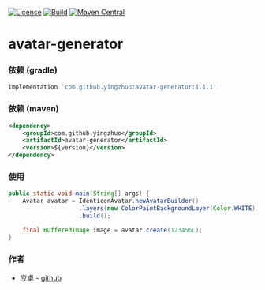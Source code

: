 [![License](http://img.shields.io/badge/License-Apache_2-red.svg?style=flat)](http://www.apache.org/licenses/LICENSE-2.0)
[![Build](http://img.shields.io/badge/Build-Maven_2-green.svg)](https://maven.apache.org/)
[![Maven Central](https://img.shields.io/maven-central/v/com.github.yingzhuo/avatar-generator.svg?label=Maven%20Central)](https://search.maven.org/search?q=g:%22com.github.yingzhuo%22%20AND%20a:%22avatar-generator%22)

# avatar-generator

### 依赖 (gradle)

```gradle
implementation 'com.github.yingzhuo:avatar-generator:1.1.1'
```

### 依赖 (maven)

```xml
<dependency>
    <groupId>com.github.yingzhuo</groupId>
    <artifactId>avatar-generator</artifactId>
    <version>${version}</version>
</dependency>
```
### 使用

```java
public static void main(String[] args) {
    Avatar avatar = IdenticonAvatar.newAvatarBuilder()
                    .layers(new ColorPaintBackgroundLayer(Color.WHITE))
                    .build();

    final BufferedImage image = avatar.create(123456L);
}
```

### 作者

* 应卓 - [github](https://github.com/yingzhuo)
